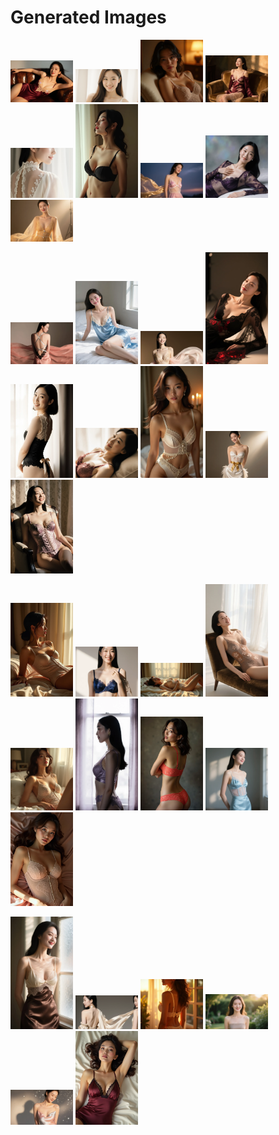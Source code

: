 # Generated Images



<img src="2025_10_07_01.webp" width="100"/> <img src="2025_10_07_02.webp" width="100"/> <img src="2025_10_07_03.webp" width="100"/> <img src="2025_10_07_04.webp" width="100"/> <img src="2025_10_07_05.webp" width="100"/> <img src="2025_10_07_06.webp" width="100"/> <img src="2025_10_07_07.webp" width="100"/> <img src="2025_10_07_08.webp" width="100"/> <img src="2025_10_07_09.webp" width="100"/>

<img src="2025_10_07_10.webp" width="100"/> <img src="2025_10_07_11.webp" width="100"/> <img src="2025_10_07_12.webp" width="100"/> <img src="2025_10_07_13.webp" width="100"/> <img src="2025_10_07_14.webp" width="100"/> <img src="2025_10_07_15.webp" width="100"/> <img src="2025_10_07_16.webp" width="100"/> <img src="2025_10_07_17.webp" width="100"/> <img src="2025_10_07_18.webp" width="100"/>

<img src="2025_10_07_19.webp" width="100"/> <img src="2025_10_07_20.webp" width="100"/> <img src="2025_10_07_21.webp" width="100"/> <img src="2025_10_07_22.webp" width="100"/> <img src="2025_10_07_23.webp" width="100"/> <img src="2025_10_07_24.webp" width="100"/> <img src="2025_10_07_25.webp" width="100"/> <img src="2025_10_07_26.webp" width="100"/> <img src="2025_10_07_27.webp" width="100"/>

<img src="2025_10_07_28.webp" width="100"/> <img src="2025_10_07_29.webp" width="100"/> <img src="2025_10_07_30.webp" width="100"/> <img src="2025_10_07_31.webp" width="100"/> <img src="2025_10_07_32.webp" width="100"/> <img src="2025_10_07_33.webp" width="100"/>